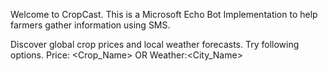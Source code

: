 Welcome to CropCast. This is a Microsoft Echo Bot Implementation to help farmers gather information using SMS.

Discover global crop prices and local weather forecasts. 
Try following options. 
Price: <Crop_Name>
OR
Weather:<City_Name>
